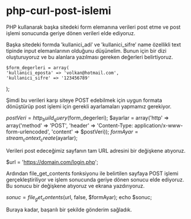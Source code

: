 # php-curl-post-islemi

PHP kullanarak başka sitedeki form elemanına verileri post etme ve post işlemi sonucunda geriye dönen verileri elde ediyoruz.

Başka sitedeki formda ′kullanici_adi′ ve ′kullanici_sifre′ name özellikli text tipinde input elemanlarının olduğunu düşünelim. Bunun için bir dizi oluşturuyoruz ve bu alanlara yazılması gereken değerleri belirtiyoruz.

    $form_degerleri = array(
	'kullanici_eposta' => 'volkan@hotmail.com', 
	'kullanici_sifre' => '123456789'
);


Şimdi bu verileri karşı siteye POST edebilmek için uygun formata dönüştürüp post işlemi için gerekli ayarlamaları yapmamız gerekiyor.

$postVeri = http_build_query($form_degerleri); 
$ayarlar = array('http' => array('method' => 'POST', 'header' => 'Content-Type: application/x-www-form-urlencoded', 'content' => $postVeri));
$formAyar = stream_context_create($ayarlar);

Verileri post edeceğimiz sayfanın tam URL adresini bir değişkene atıyoruz.

$url = 'https://domain.com/login.php';

Ardından file_get_contents fonksiyonu ile belirtilen sayfaya POST işlemi gerçekleştiriliyor ve işlem sonucunda geriye dönen sonucu elde ediyoruz. Bu sonucu bir değişkene atıyoruz ve ekrana yazdırıyoruz.

$sonuc = file_get_contents($url, false, $formAyar);
echo $sonuc;

Buraya kadar, başarılı bir şekilde gönderim sağladık. 
